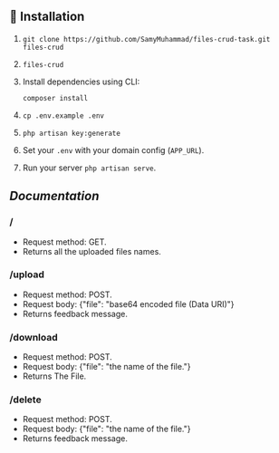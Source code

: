 ## 🧾 Installation

1. `git clone https://github.com/SamyMuhammad/files-crud-task.git files-crud`
2. `files-crud`
3. Install dependencies using CLI:

   `composer install`

4. `cp .env.example .env`
5. `php artisan key:generate`
6. Set your `.env` with your domain config (`APP_URL`).
7. Run your server `php artisan serve`.


## _Documentation_

### /
- Request method: GET.
- Returns all the uploaded files names.

### /upload
- Request method: POST.
- Request body: {"file": "base64 encoded file (Data URI)"}
- Returns feedback message.

### /download
- Request method: POST.
- Request body: {"file": "the name of the file."}
- Returns The File.

### /delete
- Request method: POST.
- Request body: {"file": "the name of the file."}
- Returns feedback message.
